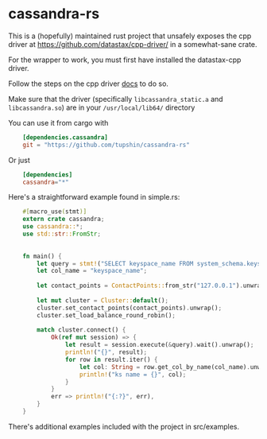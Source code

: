 # cassandra-rs

This is a (hopefully) maintained rust project that unsafely
exposes the cpp driver at https://github.com/datastax/cpp-driver/
in a somewhat-sane crate.

For the wrapper to work, you must first have installed the datastax-cpp driver.

Follow the steps on the cpp driver [docs](https://github.com/datastax/cpp-driver/blob/15215e170810433511c48c304b9e9ca51ff32b2f/topics/building/README.md)  to do so. 

Make sure that the driver (specifically `libcassandra_static.a` and `libcassandra.so`) are in your `/usr/local/lib64/` directory

You can use it from cargo with

```toml
    [dependencies.cassandra]
    git = "https://github.com/tupshin/cassandra-rs"
```

Or just

```toml
    [dependencies]
    cassandra="*"
```


Here's a straightforward example found in simple.rs:


```rust
    #[macro_use(stmt)]
    extern crate cassandra;
    use cassandra::*;
    use std::str::FromStr;
    
    
    fn main() {
        let query = stmt!("SELECT keyspace_name FROM system_schema.keyspaces;");
        let col_name = "keyspace_name";
    
        let contact_points = ContactPoints::from_str("127.0.0.1").unwrap();
    
        let mut cluster = Cluster::default();
        cluster.set_contact_points(contact_points).unwrap();
        cluster.set_load_balance_round_robin();
    
        match cluster.connect() {
            Ok(ref mut session) => {
                let result = session.execute(&query).wait().unwrap();
                println!("{}", result);
                for row in result.iter() {
                    let col: String = row.get_col_by_name(col_name).unwrap();
                    println!("ks name = {}", col);
                }
            }
            err => println!("{:?}", err),
        }
    }
```

There's additional examples included with the project in src/examples.
